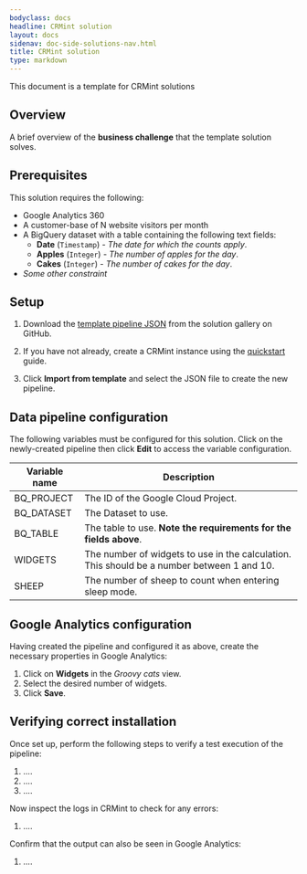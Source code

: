 ```yaml
---
bodyclass: docs
headline: CRMint solution
layout: docs
sidenav: doc-side-solutions-nav.html
title: CRMint solution
type: markdown
---
```


This document is a template for CRMint solutions

## Overview

A brief overview of the **business challenge** that the template solution solves.

## Prerequisites

This solution requires the following:

*   Google Analytics 360
*   A customer-base of N website visitors per month
*   A BigQuery dataset with a table containing the following text fields:
    *   **Date** (`Timestamp`) - *The date for which the counts apply*.
    *   **Apples** (`Integer`) - *The number of apples for the day*.
    *   **Cakes** (`Integer`) - *The number of cakes for the day*.
*   *Some other constraint*

## Setup

1.  Download the [template pipeline JSON](https://github.com/google/crmint/solutions/solution_name/pipeline.json) from the solution gallery on GitHub.

1.  If you have not already, create a CRMint instance using the [quickstart](../quickstart/) guide.

1.  Click **Import from template** and select the JSON file to create the new pipeline.

## Data pipeline configuration

The following variables must be configured for this solution. Click on the newly-created pipeline
then click **Edit** to access the variable configuration.


**Variable name**| **Description**
-----|-----
BQ\_PROJECT| The ID of the Google Cloud Project.
BQ\_DATASET| The Dataset to use.
BQ\_TABLE| The table to use. **Note the requirements for the fields above**.
WIDGETS| The number of widgets to use in the calculation. This should be a number between 1 and 10.
SHEEP| The number of sheep to count when entering sleep mode.

## Google Analytics configuration

Having created the pipeline and configured it as above, create the necessary properties in Google Analytics:

1.  Click on **Widgets** in the *Groovy cats* view.
1.  Select the desired number of widgets.
1.  Click **Save**.

## Verifying correct installation

Once set up, perform the following steps to verify a test execution of the pipeline:

1.  ....
1.  ....
1.  ....

Now inspect the logs in CRMint to check for any errors:

1.  ....

Confirm that the output can also be seen in Google Analytics:

1.  ....
